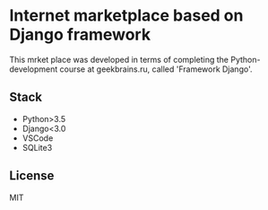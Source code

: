 # Internet marketplace based on Django framework

This mrket place was developed in terms of completing the Python-development course at geekbrains.ru, called 'Framework Django'.

## Stack

* Python>3.5
* Django<3.0
* VSCode
* SQLite3

## License

MIT

